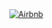 <div class='tableauPlaceholder' id='viz1671862261510' style='position: relative'><noscript><a href='#'><img alt='Airbnb 'src='https:&#47;&#47;public.tableau.com&#47;static&#47;images&#47;Ai&#47;AirbnbNewYork_16717769114320&#47;Airbnb&#47;1_rss.png' style='border: none' /></a></noscript><object class='tableauViz'  style='display:none;'><param name='host_url' value='https%3A%2F%2Fpublic.tableau.com%2F' /> <param name='embed_code_version' value='3' /> <param name='path' value='views&#47;AirbnbNewYork_16717769114320&#47;Airbnb?:language=en-US&amp;:embed=true' /> <param name='toolbar' value='yes' /><param name='static_image' value='https:&#47;&#47;public.tableau.com&#47;static&#47;images&#47;Ai&#47;AirbnbNewYork_16717769114320&#47;Airbnb&#47;1.png' /> <param name='animate_transition' value='yes' /><param name='display_static_image' value='yes' /><param name='display_spinner' value='yes' /><param name='display_overlay' value='yes' /><param name='display_count' value='yes' /><param name='language' value='en-US' /></object></div>

